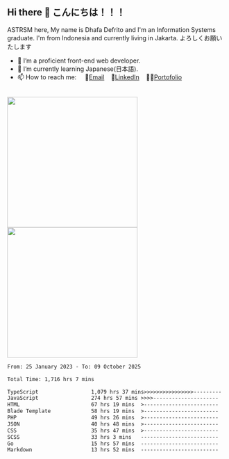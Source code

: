 ## Hi there 👋 こんにちは！！！
ASTRSM here, My name is Dhafa Defrito and I'm an Information Systems graduate. I'm from Indonesia and currently living in Jakarta. よろしくお願いたします

- 🔭 I’m a proficient front-end web developer.
- 🌱 I’m currently learning Japanese(日本語).
- 📫 How to reach me: &nbsp;&nbsp;&nbsp;&nbsp;📧[Email](ddefrito@gmail.com)&nbsp;&nbsp;&nbsp;&nbsp;💼[LinkedIn](https://www.linkedin.com/in/dhafad)&nbsp;&nbsp;&nbsp;&nbsp;👨‍🎨[Portofolio](https://ddefrito.vercel.app/)

<br>

<div align="left">
  <img src="https://media1.tenor.com/m/F96DSPtSiSgAAAAd/isekaijoucho-kamitsubaki.gif" height="300" />
	<a href="https://last.fm/user/nerumaeni"><img src="https://lastfm-recently-played.vercel.app/api?user=nerumaeni&count=5" height="300" /></a>
</div=

<!--START_SECTION:waka-->

```txt
From: 25 January 2023 - To: 09 October 2025

Total Time: 1,716 hrs 7 mins

TypeScript                 1,079 hrs 37 mins>>>>>>>>>>>>>>>>---------   62.91 %
JavaScript                 274 hrs 57 mins >>>>---------------------   16.02 %
HTML                       67 hrs 19 mins  >------------------------   03.92 %
Blade Template             58 hrs 19 mins  >------------------------   03.40 %
PHP                        49 hrs 26 mins  >------------------------   02.88 %
JSON                       40 hrs 48 mins  >------------------------   02.38 %
CSS                        35 hrs 47 mins  >------------------------   02.09 %
SCSS                       33 hrs 3 mins   -------------------------   01.93 %
Go                         15 hrs 57 mins  -------------------------   00.93 %
Markdown                   13 hrs 52 mins  -------------------------   00.81 %
```

<!--END_SECTION:waka-->
